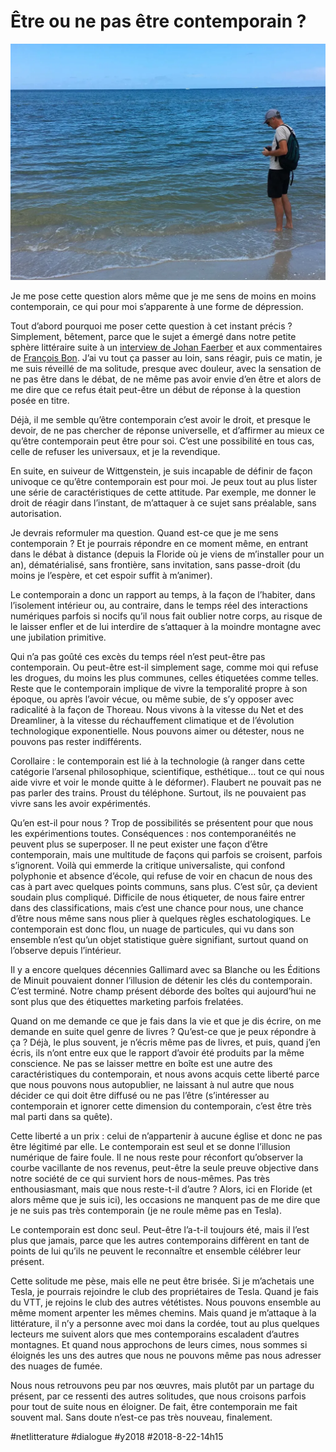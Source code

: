 # Être ou ne pas être contemporain ?

![Seul, Golfe du Mexique](_i/tc.webp)

Je me pose cette question alors même que je me sens de moins en moins contemporain, ce qui pour moi s’apparente à une forme de dépression.

Tout d’abord pourquoi me poser cette question à cet instant précis ? Simplement, bêtement, parce que le sujet a émergé dans notre petite sphère littéraire suite à un [interview de Johan Faerber](https://diacritik.com/2018/08/21/johan-faerber-le-contemporain-nest-ni-une-licorne-ni-un-elephant-rose-apres-la-litterature/) et aux commentaires de [François Bon](https://www.facebook.com/bonperso/posts/1880772215344839). J’ai vu tout ça passer au loin, sans réagir, puis ce matin, je me suis réveillé de ma solitude, presque avec douleur, avec la sensation de ne pas être dans le débat, de ne même pas avoir envie d’en être et alors de me dire que ce refus était peut-être un début de réponse à la question posée en titre.

Déjà, il me semble qu’être contemporain c’est avoir le droit, et presque le devoir, de ne pas chercher de réponse universelle, et d’affirmer au mieux ce qu’être contemporain peut être pour soi. C’est une possibilité en tous cas, celle de refuser les universaux, et je la revendique.

En suite, en suiveur de Wittgenstein, je suis incapable de définir de façon univoque ce qu’être contemporain est pour moi. Je peux tout au plus lister une série de caractéristiques de cette attitude. Par exemple, me donner le droit de réagir dans l’instant, de m’attaquer à ce sujet sans préalable, sans autorisation.

Je devrais reformuler ma question. Quand est-ce que je me sens contemporain ? Et je pourrais répondre en ce moment même, en entrant dans le débat à distance (depuis la Floride où je viens de m’installer pour un an), dématérialisé, sans frontière, sans invitation, sans passe-droit (du moins je l’espère, et cet espoir suffit à m’animer).

Le contemporain a donc un rapport au temps, à la façon de l’habiter, dans l’isolement intérieur ou, au contraire, dans le temps réel des interactions numériques parfois si nocifs qu’il nous fait oublier notre corps, au risque de le laisser enfler et de lui interdire de s’attaquer à la moindre montagne avec une jubilation primitive.

Qui n’a pas goûté ces excès du temps réel n’est peut-être pas contemporain. Ou peut-être est-il simplement sage, comme moi qui refuse les drogues, du moins les plus communes, celles étiquetées comme telles. Reste que le contemporain implique de vivre la temporalité propre à son époque, ou après l’avoir vécue, ou même subie, de s’y opposer avec radicalité à la façon de Thoreau. Nous vivons à la vitesse du Net et des Dreamliner, à la vitesse du réchauffement climatique et de l’évolution technologique exponentielle. Nous pouvons aimer ou détester, nous ne pouvons pas rester indifférents.

Corollaire : le contemporain est lié à la technologie (à ranger dans cette catégorie l’arsenal philosophique, scientifique, esthétique… tout ce qui nous aide vivre et voir le monde quitte à le déformer). Flaubert ne pouvait pas ne pas parler des trains. Proust du téléphone. Surtout, ils ne pouvaient pas vivre sans les avoir expérimentés.

Qu’en est-il pour nous ? Trop de possibilités se présentent pour que nous les expérimentions toutes. Conséquences : nos contemporanéités ne peuvent plus se superposer. Il ne peut exister une façon d’être contemporain, mais une multitude de façons qui parfois se croisent, parfois s’ignorent. Voilà qui emmerde la critique universaliste, qui confond polyphonie et absence d’école, qui refuse de voir en chacun de nous des cas à part avec quelques points communs, sans plus. C’est sûr, ça devient soudain plus compliqué. Difficile de nous étiqueter, de nous faire entrer dans des classifications, mais c’est une chance pour nous, une chance d’être nous même sans nous plier à quelques règles eschatologiques. Le contemporain est donc flou, un nuage de particules, qui vu dans son ensemble n’est qu’un objet statistique guère signifiant, surtout quand on l’observe depuis l’intérieur.

Il y a encore quelques décennies Gallimard avec sa Blanche ou les Éditions de Minuit pouvaient donner l’illusion de détenir les clés du contemporain. C’est terminé. Notre champ présent déborde des boîtes qui aujourd’hui ne sont plus que des étiquettes marketing parfois frelatées.

Quand on me demande ce que je fais dans la vie et que je dis écrire, on me demande en suite quel genre de livres ? Qu’est-ce que je peux répondre à ça ? Déjà, le plus souvent, je n’écris même pas de livres, et puis, quand j’en écris, ils n’ont entre eux que le rapport d’avoir été produits par la même conscience. Ne pas se laisser mettre en boîte est une autre des caractéristiques du contemporain, et nous avons acquis cette liberté parce que nous pouvons nous autopublier, ne laissant à nul autre que nous décider ce qui doit être diffusé ou ne pas l’être (s’intéresser au contemporain et ignorer cette dimension du contemporain, c’est être très mal parti dans sa quête).

Cette liberté a un prix : celui de n’appartenir à aucune église et donc ne pas être légitimé par elle. Le contemporain est seul et se donne l’illusion numérique de faire foule. Il ne nous reste pour réconfort qu’observer la courbe vacillante de nos revenus, peut-être la seule preuve objective dans notre société de ce qui survient hors de nous-mêmes. Pas très enthousiasmant, mais que nous reste-t-il d’autre ? Alors, ici en Floride (et alors même que je suis ici), les occasions ne manquent pas de me dire que je ne suis pas très contemporain (je ne roule même pas en Tesla).

Le contemporain est donc seul. Peut-être l’a-t-il toujours été, mais il l’est plus que jamais, parce que les autres contemporains diffèrent en tant de points de lui qu’ils ne peuvent le reconnaître et ensemble célébrer leur présent.

Cette solitude me pèse, mais elle ne peut être brisée. Si je m’achetais une Tesla, je pourrais rejoindre le club des propriétaires de Tesla. Quand je fais du VTT, je rejoins le club des autres vététistes. Nous pouvons ensemble au même moment arpenter les mêmes chemins. Mais quand je m’attaque à la littérature, il n’y a personne avec moi dans la cordée, tout au plus quelques lecteurs me suivent alors que mes contemporains escaladent d’autres montagnes. Et quand nous approchons de leurs cimes, nous sommes si éloignés les uns des autres que nous ne pouvons même pas nous adresser des nuages de fumée.

Nous nous retrouvons peu par nos œuvres, mais plutôt par un partage du présent, par ce ressenti des autres solitudes, que nous croisons parfois pour tout de suite nous en éloigner. De fait, être contemporain me fait souvent mal. Sans doute n’est-ce pas très nouveau, finalement.

#netlitterature #dialogue #y2018 #2018-8-22-14h15
